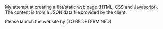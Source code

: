 My attempt at creating a flat/static web page (HTML, CSS and Javascript). The content is from a JSON data file provided by the client.

Please launch the website by (TO BE DETERMINED)
